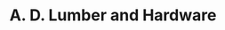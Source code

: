 ---
title: "A. D. Lumber and Hardware"
url: /gilbertsville/a-d-lumber-and-hardware/
shop: Eisenwaren
---